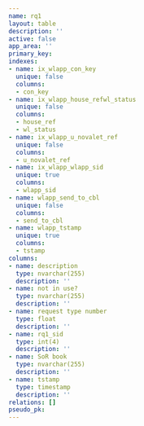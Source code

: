 ```yaml
---
name: rq1
layout: table
description: ''
active: false
app_area: ''
primary_key: 
indexes:
- name: ix_wlapp_con_key
  unique: false
  columns:
  - con_key
- name: ix_wlapp_house_refwl_status
  unique: false
  columns:
  - house_ref
  - wl_status
- name: ix_wlapp_u_novalet_ref
  unique: false
  columns:
  - u_novalet_ref
- name: ix_wlapp_wlapp_sid
  unique: true
  columns:
  - wlapp_sid
- name: wlapp_send_to_cbl
  unique: false
  columns:
  - send_to_cbl
- name: wlapp_tstamp
  unique: true
  columns:
  - tstamp
columns:
- name: description
  type: nvarchar(255)
  description: ''
- name: not in use?
  type: nvarchar(255)
  description: ''
- name: request type number
  type: float
  description: ''
- name: rq1_sid
  type: int(4)
  description: ''
- name: SoR book
  type: nvarchar(255)
  description: ''
- name: tstamp
  type: timestamp
  description: ''
relations: []
pseudo_pk: 
---
```



